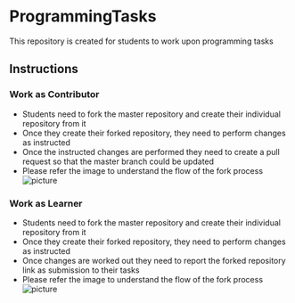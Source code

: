 # ProgrammingTasks
This repository is created for students to work upon programming tasks

## Instructions ##
### Work as Contributor ###
* Students need to fork the master repository and create their individual repository from it
* Once they create their forked repository, they need to perform changes as instructed
* Once the instructed changes are performed they need to create a pull request so that the master branch could be updated
* Please refer the image to understand the flow of the fork process
![picture](https://github.com/MIETDevelopers/ProgrammingTasks/blob/master/clone1.jpg)

### Work as Learner ###
* Students need to fork the master repository and create their individual repository from it
* Once they create their forked repository, they need to perform changes as instructed
* Once changes are worked out they need to report the forked repository link as submission to their tasks
* Please refer the image to understand the flow of the fork process
![picture](https://github.com/MIETDevelopers/ProgrammingTasks/blob/master/clone1.jpg)
